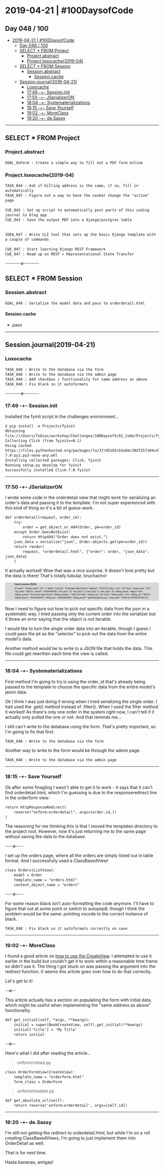 # 2019-04-21 | #100DaysofCode

## Day 048 / 100

- [2019-04-21 | #100DaysofCode](#2019-04-21--100daysofcode)
  - [Day 048 / 100](#day-048--100)
  - [SELECT * FROM Project](#select--from-project)
    - [Project.abstract](#projectabstract)
    - [Project.loxocache(2019-04)](#projectloxocache2019-04)
  - [SELECT * FROM Session](#select--from-session)
    - [Session.abstract](#sessionabstract)
      - [Session.cache](#sessioncache)
  - [Session.journal(2019-04-21)](#sessionjournal2019-04-21)
    - [Loxocache](#loxocache)
    - [17:49 -+- Session.init](#1749----sessioninit)
    - [17:50 -+- JSerializerON](#1750----jserializeron)
    - [18:04 -+- Systematerializations](#1804----systematerializations)
    - [18:15 -+- Save Yourself](#1815----save-yourself)
    - [19:02 -+- MoreClass](#1902----moreclass)
    - [19:20 -+- de.Sassy](#1920----desassy)

---

## SELECT * FROM Project

### Project.abstract

    GOAL_OnForm : Create a simple way to fill out a PDF form online

### Project.loxocache(2019-04)

    TASK_044 : Ask if billing address is the same, if so, fill in automatically  
    TASK_047 : Figure out a way to have the navbar change the "active" page  

    CUE_043 : Set up script to automatically post parts of this coding journal to blog app  
    CUE_043 : Save the output PDF into a django/postgres table  


    IDEA_047 : Write CLI tool that sets up the basic Django template with a couple of commands  

    CUE_047 : Start learning Django REST Framework  
    CUE_047 : Read up on REST = Representational State Transfer  

--------ø--------

## SELECT * FROM Session

### Session.abstract

    GOAL_049 : Serialize the model data and pass to orderdetail.html  

#### Session.cache

- pass

---

## Session.journal(2019-04-21)

### Loxocache

    TASK_048 : Write to the database via the form  
    TASK_048 : Write to the database via the admin page  
    TASK_048 : Add checkbox / functionality for same address as above  
    TASK_048 : Fix black so it autoformats  

--------ø--------

### 17:49 -+- Session.init

Installed the fyinit script in the challenges environment...

    $ pip install -e Projects/fyinit
    Obtaining file:///Users/Tobias/workshop/Challenges/100DaysofX/01_Code/Projects/fyinit
    Collecting Click (from fyinit==0.1)
    Using cached https://files.pythonhosted.org/packages/fa/37/45185cb5abbc30d7257104c434fe0b07e5a195a6847506c074527aa599ec/Click-7.0-py2.py3-none-any.whl
    Installing collected packages: Click, fyinit
    Running setup.py develop for fyinit
    Successfully installed Click-7.0 fyinit

---

### 17:50 -+- JSerializerON

I wrote some code in the orderdetail view that might work for serializing an order's data and passing it to the template. I'm not super experienced with this kind of thing so it's a bit of guess-work.

    def orderdetail(request, order_id):
        try:
            order = get_object_or_404(Order, pk=order_id)
        except Order.DoesNotExist:
            return Http404("Order does not exist.")
        json_data = serialize("json", Order.objects.get(pk=order_id))
        return render(
            request, "orderdetail.html", {"order": order, "json_data": json_data}
        )

It actually worked! Wow that was a nice surprise. It doesn't look pretty but the data is there! That's totally tubular, bruchacho!

![Json Success](jsuccesson.png)

Now I need to figure out how to pick out specific data from the json in a systematic way. I tried passing only the current order into the serializer but it threw an error saying that the object is not iterable.

I would like to turn the single order data into an iterable, though I guess I could pass the pk as the "selector" to pick out the data from the entire model's data.

Another method would be to write to a JSON file that holds the data. This file could get rewritten each time the view is called.

---

### 18:04 -+- Systematerializations

First method I'm going to try is using the order_id that's already being passed to the template to choose the specific data from the entire model's jason data.

Ok I think I was just doing it wrong when I tried serializing the single order. I had used the .get() method instead of .filter(). When I used the filter method it worked! As there's only one order in the system right now, I can't tell if it actually only pulled the one or not. And that reminds me...

I still can't write to the database using the form. That's pretty important, so I'm going to fix that first.

    TASK_048 : Write to the database via the form  

Another way to write to the form would be through the admin page.

    TASK_048 : Write to the database via the admin page  


---

### 18:15 -+- Save Yourself

Ok after some finagling I wasn't able to get it to work - it says that it can't find orderdetail.html, which I'm guessing is due to the responseredirect line in the orderform view:

    return HttpResponseRedirect(
        reverse("onform:orderdetail", args=(order.id,))
    )

The reasoning for me thinking this is that I moved the templates directory to the project root. However, now it's just returning me to the same page without saving the data to the database.

----ø----

I set up the orders page, where all the orders are simply listed out in table format. And I successfully used a ClassBasedView!

    class Orders(ListView):
        model = Order
        template_name = "orders.html"
        context_object_name = "orders"

----ø----

For some reason black isn't auto-formatting the code anymore. I'll have to figure that out at some point or switch to autopep8, though I think the problem would be the same: pointing vscode to the correct instance of black.

    TASK_048 : Fix black so it autoformats correctly on save  

---

### 19:02 -+- MoreClass

I found a good article on [how to use the CreateView](https://www.agiliq.com/blog/2019/01/django-createview/). I attempted to use it earlier in the build but couldn't get it to work within a reasonable time frame so didn't use it. The thing I got stuck on was passing the argument into the redirect function. It seems this article goes over how to do that correctly.

Let's get to it!

--ø--

This article actually has a section on populating the form with initial data, which might be useful when implementing the "same address as above" functionality.

    def get_initial(self, *args, **kwargs):
        initial = super(BookCreateView, self).get_initial(**kwargs)
        initial['title'] = 'My Title'
        return initial

--ø--

Here's what I did after reading the article...

> onform/views.py

    class OrderFormView(CreateView):
        template_name = "orderform.html"
        form_class = OrderForm

> onform/models.py

    def get_absolute_url(self):
        return reverse('onform:orderdetail', args=[self.id])

---

### 19:20 -+- de.Sassy

I'm still not getting the redirect to orderdetail.html, but while I'm on a roll creating ClassBasedViews, I'm going to just implement them into OrderDetail as well.

That is for next time.

Hasta bananas, amigas!